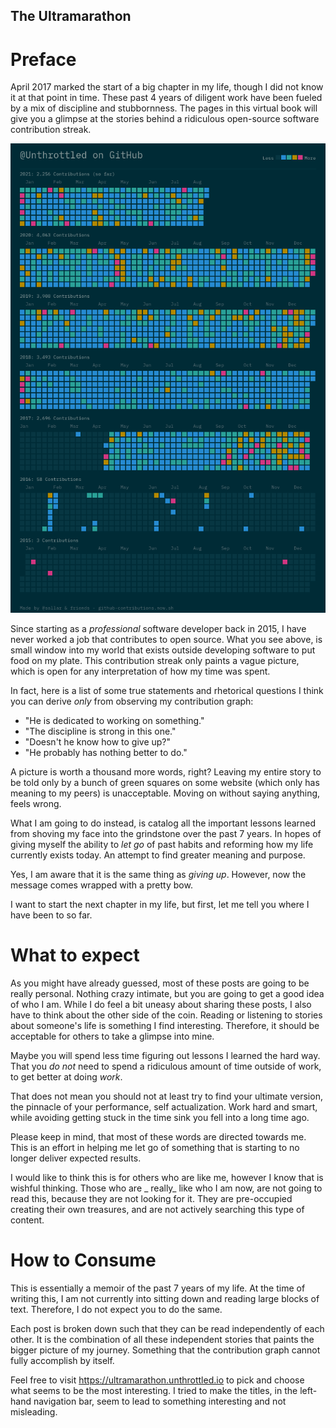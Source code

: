 The Ultramarathon
---

# Preface

April 2017 marked the start of a big chapter in my life, though I did not know it at that point in time. These past 4
years of diligent work have been fueled by a mix of discipline and stubbornness. The pages in this virtual book will
give you a glimpse at the stories behind a ridiculous open-source software contribution streak.

![Contributions Graph](./content/images/contributions.png)

Since starting as a _professional_ software developer back in 2015, I have never worked a job that contributes to open
source. What you see above, is small window into my world that exists outside developing software to put food on my
plate. This contribution streak only paints a vague picture, which is open for any interpretation of how my time was
spent.

In fact, here is a list of some true statements and rhetorical questions I think you can derive _only_ from observing my
contribution graph:

- "He is dedicated to working on something."
- "The discipline is strong in this one."
- "Doesn't he know how to give up?"
- "He probably has nothing better to do."

A picture is worth a thousand more words, right? Leaving my entire story to be told only by a bunch of green squares on
some website (which only has meaning to my peers) is unacceptable. Moving on without saying anything, feels wrong.

What I am going to do instead, is catalog all the important lessons learned from shoving my face into the grindstone
over the past 7 years. In hopes of giving myself the ability to _let go_ of past habits and reforming how my life
currently exists today. An attempt to find greater meaning and purpose.

Yes, I am aware that it is the same thing as _giving up_. However, now the message comes wrapped with a pretty bow.

I want to start the next chapter in my life, but first, let me tell you where I have been to so far.

# What to expect

As you might have already guessed, most of these posts are going to be really personal. Nothing crazy intimate, but you
are going to get a good idea of who I am. While I do feel a bit uneasy about sharing these posts, I also have to think
about the other side of the coin. Reading or listening to stories about someone's life is something I find interesting.
Therefore, it should be acceptable for others to take a glimpse into mine.

Maybe you will spend less time figuring out lessons I learned the hard way. That you _do not_ need to spend a ridiculous
amount of time outside of work, to get better at doing _work_.

That does not mean you should not at least try to find your ultimate version, the pinnacle of your performance, self
actualization. Work hard and smart, while avoiding getting stuck in the time sink you fell into a long time ago.

Please keep in mind, that most of these words are directed towards me. This is an effort in helping me let go of
something that is starting to no longer deliver expected results.

I would like to think this is for others who are like me, however I know that is wishful thinking. Those who are _
really_
like who I am now, are not going to read this, because they are not looking for it. They are pre-occupied creating their
own treasures, and are not actively searching this type of content.

# How to Consume

This is essentially a memoir of the past 7 years of my life. At the time of writing this, I am not currently into
sitting down and reading large blocks of text. Therefore, I do not expect you to do the same.

Each post is broken down such that they can be read independently of each other. It is the combination of all these
independent stories that paints the bigger picture of my journey. Something that the contribution graph cannot fully
accomplish by itself.

Feel free to visit https://ultramarathon.unthrottled.io to pick and choose what seems to be the most interesting. I tried to make the titles, in the left-hand
navigation bar, seem to lead to something interesting and not misleading.
